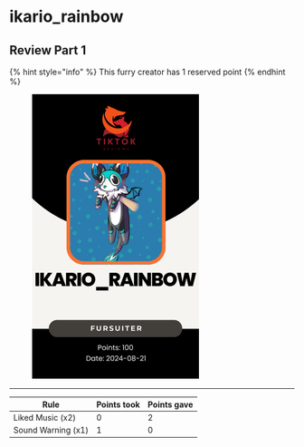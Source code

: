 # ikario\_rainbow

## Review Part 1

{% hint style="info" %}
This furry creator has 1 reserved point
{% endhint %}

<figure><img src="../.gitbook/assets/TikTok Review Card 2 - ikario_rainbow.png" alt="" width="295"><figcaption></figcaption></figure>

***

| Rule               | Points took | Points gave |
| ------------------ | ----------- | ----------- |
| Liked Music (x2)   | 0           | 2           |
| Sound Warning (x1) | 1           | 0           |
